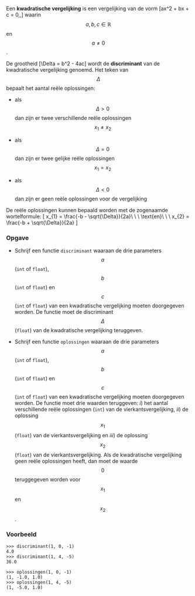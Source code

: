 Een **kwadratische vergelijking** is een vergelijking van de vorm \[ax^2 + bx + c = 0\,,\] waarin $$a, b, c \in \mathbb{R}$$ en $$a \neq 0$$.

De grootheid \[\Delta = b^2 - 4ac\] wordt de **discriminant** van de kwadratische vergelijking genoemd. Het teken van $$\Delta$$ bepaalt het aantal reële oplossingen:

- als $$\Delta > 0$$ dan zijn er twee verschillende reële oplossingen $$x_1 \neq x_2$$

- als $$\Delta = 0$$ dan zijn er twee gelijke reële oplossingen $$x_1 = x_2$$

- als $$\Delta < 0$$ dan zijn er geen reële oplossingen voor de vergelijking

De reële oplossingen kunnen bepaald worden met de zogenaamde wortelformule: \[ x_{1} = \frac{-b - \sqrt{\Delta}}{2a}\ \ \ \text{en}\ \ \ x_{2} = \frac{-b + \sqrt{\Delta}}{2a} \]

### Opgave

- Schrijf een functie `discriminant` waaraan de drie parameters $$a$$ (`int` of `float`), $$b$$ (`int` of `float`) en $$c$$ (`int` of `float`) van een kwadratische vergelijking moeten doorgegeven worden. De functie moet de discriminant $$\Delta$$ (`float`) van de kwadratische vergelijking teruggeven.

- Schrijf een functie `oplossingen` waaraan de drie parameters $$a$$ (`int` of `float`), $$b$$ (`int` of `float`) en $$c$$ (`int` of `float`) van een kwadratische vergelijking moeten doorgegeven worden. De functie moet drie waarden teruggeven: *i*) het aantal verschillende reële oplossingen (`int`) van de vierkantsvergelijking, *ii*) de oplossing $$x_1$$ (`float`) van de vierkantsvergelijking en *iii*) de oplossing $$x_2$$ (`float`) van de vierkantsvergelijking. Als de kwadratische vergelijking geen reële oplossingen heeft, dan moet de waarde $$0$$ teruggegeven worden voor $$x_1$$ en $$x_2$$.

### Voorbeeld

```console?lang=python&prompt=>>>
>>> discriminant(1, 0, -1)
4.0
>>> discriminant(1, 4, -5)
36.0

>>> oplossingen(1, 0, -1)
(1, -1.0, 1.0)
>>> oplossingen(1, 4, -5)
(1, -5.0, 1.0)
```
